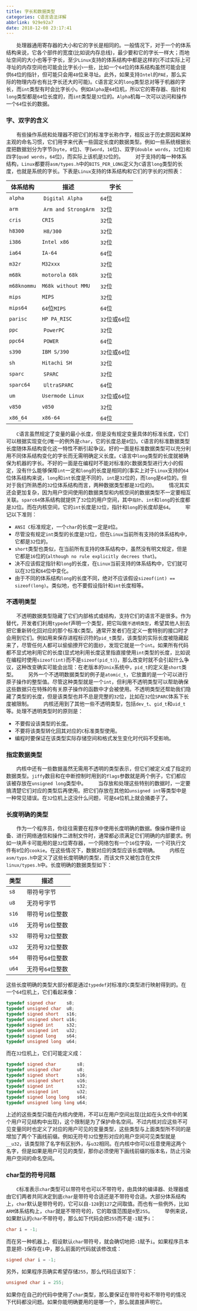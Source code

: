 ```yaml
---
title: 字长和数据类型
categories: C语言语法详解
abbrlink: 929e92a7
date: 2018-12-08 23:17:41
---
```

&emsp;&emsp;处理器通用寄存器的大小和它的字长是相同的。一般情况下，对于一个的体系结构来说，它各个部件的宽度(比如说内存总线)，最少要和它的字长一样大；而地址空间的大小也等于字长，至少`Linux`支持的体系结构中都是这样的(不过实际上可寻址的内存空间也可能会比字长小一些，比如一个`64`位的体系结构虽然可能会提供`64`位的指针，但可能只会用`48`位来寻址。此外，如果支持`Intel`的`PAE`，那么实际的物理内存也有比字长还大的可能)。`C`语言定义的`long`类型总对等于机器的字长，而`int`类型有时会比字长小。例如`Alpha`是`64`位机，所以它的寄存器、指针和`long`类型都是`64`位长度的，而`int`类型是`32`位的。`Alpha`机每一次可以访问和操作一个`64`位长的数据。<!--more-->

### 字、双字的含义

&emsp;&emsp;有些操作系统和处理器不把它们的标准字长称作字，相反出于历史原因和某种主观的命名习惯，它们用字来代表一些固定长度的数据类型。例如一些系统根据长度把数据划分为字节(`byte`，`8`位)、字(`word`，`16`位)、双字(`double words`，`32`位)和四字(`quad words`，`64`位)，而实际上该机是`32`位的。
&emsp;&emsp;对于支持的每一种体系结构，`Linux`都要将`asm/types.h`中的`BITS_PER_LONG`定义为`C`语言`long`类型的长度，也就是系统的字长。下表是`Linux`支持的体系结构和它们的字长的对照表：

体系结构     | 描述                | 字长
------------|---------------------|-----
`alpha`     | `Digital Alpha`     | `64`位
`arm`       | `Arm and StrongArm` | `32`位
`cris`      | `CRIS`              | `32`位
`h8300`     | `H8/300`            | `32`位
`i386`      | `Intel x86`         | `32`位
`ia64`      | `IA-64`             | `64`位
`m32r`      | `M32xxx`            | `32`位
`m68k`      | `motorola 68k`      | `32`位
`m68knommu` | `M68k without MMU`  | `32`位
`mips`      | `MIPS`              | `32`位
`mips64`    | `64`位`MIPS`        | `64`位
`parisc`    | `HP PA_RISC`        | `32`位或`64`位
`ppc`       | `PowerPC`           | `32`位
`ppc64`     | `POWER`             | `64`位
`s390`      | `IBM S/390`         | `32`位或`64`位
`sh`        | `Hitachi SH`        | `32`位
`sparc`     | `SPARC`             | `32`位
`sparc64`   | `UltraSPARC`        | `64`位
`um`        | `Usermode Linux`    | `32`位或`64`位
`v850`      | `v850`              | `32`位
`x86_64`    | `x86-64`            | `64`位

&emsp;&emsp;`C`语言虽然规定了变量的最小长度，但是没有规定变量具体的标准长度，它们可以根据实现变化(唯一的例外是`char`，它的长度总是`8`位)。`C`语言的标准数据类型长度随体系结构变化这一特性不断引起争议。好的一面是标准数据类型可以充分利用不同体系结构变化的字长而无需明确定义长度。`C`语言中`long`类型的长度就被确保为机器的字长。不好的一面是在编程时不能对标准的`C`数据类型进行大小的假定，没有什么能够保障`int`一定和`long`的长度是相同的(事实上对于`Linux`支持的`64`位体系结构来说，`long`和`int`长度是不同的，`int`是`32`位的，而`long`是`64`位的。但对于我们所熟悉的`32`位体系结构而言，两种数据类型都是`32`位的)。
&emsp;&emsp;情况其实还会更加复杂，因为用户空间使用的数据类型和内核空间的数据类型不一定要相互关联。`sparc64`体系结构就提供了`32`位的用户空间，其中`指针`、`int`和`long`的长度都是`32`位。而在内核空间，它的`int`长度是`32`位，指针和`long`的长度却是`64`。
&emsp;&emsp;牢记以下准则：

- `ANSI C`标准规定，一个`char`的长度一定是`8`位。
- 尽管没有规定`int`类型的长度是`32`位，但在`Linux`当前所有支持的体系结构中，它都是`32`位的。
- `short`类型也类似，在当前所有支持的体系结构中，虽然没有明文规定，但是它都是`16`位的(`although no rule explicitly decrees that`)。
- 决不应该假定指针和`long`的长度，在`Linux`当前支持的体系结构中，它们就可以在`32`位和`64`位中变化。
- 由于不同的体系结构`long`的长度不同，绝对不应该假设`sizeof(int) == sizeof(long)`。类似地，也不要假设指针和`int`长度相等。

### 不透明类型

&emsp;&emsp;不透明数据类型隐藏了它们内部格式或结构，支持它们的语言不是很多。作为替代，开发者们利用`typedef`声明一个类型，把它叫做`不透明类型`，希望其他人别去把它重新转化回对应的那个标准`C`类型。通常开发者们在定义一套特别的接口时才会用到它们。例如用来保存进程标识符的`pid_t`类型，该类型的实际长度被隐藏起来了，尽管任何人都可以偷偷撩开它的面纱，发现它就是一个`int`。如果所有代码都不显式地利用它的长度(显式地利用长度这里指直接使用`int`类型的长度，比如说在编程时使用`sizeof(int)`而不是`sizeof(pid_t)`)，那么改变时就不会引起什么争议，这种改变确实可能会出现：在老版本的`Unix`系统中，`pid_t`的定义是`short`类型。
&emsp;&emsp;另外一个不透明数据类型的例子是`atomic_t`，它放置的是一个可以进行原子操作的整型值。尽管这种类型就是一个`int`，但利用不透明类型可以帮助确保这些数据只在特殊的有关原子操作的函数中才会被使用。不透明类型还帮助我们隐藏了类型的长度，但是该类型也并不总是完整的`32`位，比如在`32`位`SPARC`体系下长度被限制。
&emsp;&emsp;内核还用到了其他一些不透明类型，包括`dev_t`、`gid_t`和`uid_t`等。处理不透明类型时的原则是：

- 不要假设该类型的长度。
- 不要将该类型转化回其对应的`C`标准类型使用。
- 编程时要保证在该类型实际存储空间和格式发生变化时代码不受影响。

### 指定数据类型

&emsp;&emsp;内核中还有一些数据虽然无需用不透明的类型表示，但它们被定义成了指定的数据类型。`jiffy`数目和在中断控制时用到的`flags`参数就是两个例子，它们都应该被存放在`unsigned long`类型中。
&emsp;&emsp;当存放和处理这些特别的数据时，一定要搞清楚它们对应的类型后再使用。把它们存放在其他如`unsigned int`等类型中是一种常见错误。在`32`位机上这没什么问题，可是`64`位机上就会捅娄子了。

### 长度明确的类型

&emsp;&emsp;作为一个程序员，你往往需要在程序中使用长度明确的数据。像操作硬件设备、进行网络通信和操作二进制文件时，通常都必须满足它们明确的内部要求。例如一块声卡可能用的是`32`位寄存器，一个网络包有一个`16`位字段，一个可执行文件有`8`位的`cookie`。在这些情况下，数据对应的类型应该长度明确。
&emsp;&emsp;内核在`asm/typs.h`中定义了这些长度明确的类型，而该文件又被包含在文件`linux/types.h`中。长度明确的数据类型如下：

类型  | 描述
------|-------
`s8`  | 带符号字节
`u8`  | 无符号字节
`s16` | 带符号`16`位整数
`u16` | 无符号`16`位整数
`s32` | 带符号`32`位整数
`u32` | 无符号`32`位整数
`s64` | 带符号`64`位整数
`u64` | 无符号`64`位整数

这些长度明确的类型大部分都是通过`typedef`对标准的`C`类型进行映射得到的。在一个`64`位机上，它们看起来像：

``` cpp
typedef signed char    s8;
typedef unsigned char  u8;
typedef signed short   s16;
typedef unsigned short u16;
typedef signed int     s32;
typedef unsigned int   u32;
typedef signed long    s64;
typedef unsigned long  u64;
```

而在`32`位机上，它们可能定义成：

``` cpp
typedef signed char        s8;
typedef unsigned char      u8;
typedef signed short       s16;
typedef unsigned short     u16;
typedef signed int         s32;
typedef unsigned int       u32;
typedef signed long long   s64;
typedef unsigned long long u64;
```

上述的这些类型只能在内核内使用，不可以在用户空间出现(比如在头文件中的某个用户可见结构中出现)，这个限制是为了保护命名空间。不过内核对应这些不可见变量同时也定义了对应的用户可见的变量类型，这些类型与上面类型所不同的是增加了两个下画线前缀。例如无符号`32`位整形对应的用户空间可见类型就是`__u32`，该类型除了名字有区别外，与`u32`相同。在内核中你可以任意使用这两个名字，但是如果是用户可见的类型，那你必须使用下画线前缀的版本名，防止污染用户空间的命名空间。

### char型的符号问题

&emsp;&emsp;`C`标准表示`char`类型可以带符号也可以不带符号，由具体的编译器、处理器或由它们两者共同决定到底`char`是带符号合适还是不带符号合适。大部分体系结构上，`char`默认是带符号的，它可以自`-128`到`127`之间取值。而也有一些例外，比如`ARM`体系结构上，`char`就是不带符号的，它的取值范围是`0`至`255`。
&emsp;&emsp;举例来说，如果默认的`char`不带符号，那么如下代码会把`255`而不是`-1`赋予`i`：

``` cpp
char i = -1;
```

而在另一种机器上，假设默认`char`带符号，就会确切地把`-1`赋予`i`。如果程序员本意是把`-1`保存在`i`中，那么前面的代码就该修改成：

``` cpp
signed char i = -1;
```

另外，如果程序员确实希望存储`255`，那么代码应该如下：

``` c
unsigned char i = 255;
```

如果你在自己的代码中使用了`char`类型，那么要保证在带符号和不带符号的情况下代码都没问题。如果你能明确要用的是哪一个，那么就直接声明它。